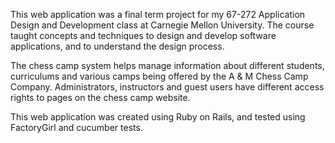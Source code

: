 This web application was a final term project for my 67-272 Application Design and Development class at Carnegie Mellon University. The course taught concepts and techniques to design and develop software applications, and to understand the design process.

The chess camp system helps manage information about different students, curriculums and various camps being offered by the A & M Chess Camp Company. Administrators, instructors and guest users have different access rights to pages on the chess camp website.

This web application was created using Ruby on Rails, and tested using FactoryGirl and cucumber tests. 
